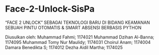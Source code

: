 # Face-2-Unlock-SisPa

“FACE 2 UNLOCK” SEBAGAI TEKNOLOGI BARU DI
BIDANG KEAMANAN SEBUAH PINTU OTOMATIS &
SMART ABSENSI BERBASIS PYTHON

Diusulkan oleh:
Muhammad Fahmi; 1174021
Muhammad Dzihan Al-Banna; 1174095
Muhammad Tomy Nur Maulidy; 1174031
Choirul Anam; 1174004
Damara Benedikta S; 1174012
Dezha Aidil Martha; 1174025
